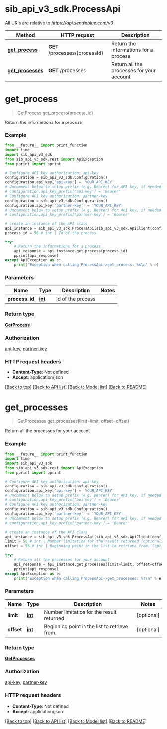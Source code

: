 # sib_api_v3_sdk.ProcessApi

All URIs are relative to *https://api.sendinblue.com/v3*

Method | HTTP request | Description
------------- | ------------- | -------------
[**get_process**](ProcessApi.md#get_process) | **GET** /processes/{processId} | Return the informations for a process
[**get_processes**](ProcessApi.md#get_processes) | **GET** /processes | Return all the processes for your account

# **get_process**
> GetProcess get_process(process_id)

Return the informations for a process

### Example
```python
from __future__ import print_function
import time
import sib_api_v3_sdk
from sib_api_v3_sdk.rest import ApiException
from pprint import pprint

# Configure API key authorization: api-key
configuration = sib_api_v3_sdk.Configuration()
configuration.api_key['api-key'] = 'YOUR_API_KEY'
# Uncomment below to setup prefix (e.g. Bearer) for API key, if needed
# configuration.api_key_prefix['api-key'] = 'Bearer'
# Configure API key authorization: partner-key
configuration = sib_api_v3_sdk.Configuration()
configuration.api_key['partner-key'] = 'YOUR_API_KEY'
# Uncomment below to setup prefix (e.g. Bearer) for API key, if needed
# configuration.api_key_prefix['partner-key'] = 'Bearer'

# create an instance of the API class
api_instance = sib_api_v3_sdk.ProcessApi(sib_api_v3_sdk.ApiClient(configuration))
process_id = 56 # int | Id of the process

try:
    # Return the informations for a process
    api_response = api_instance.get_process(process_id)
    pprint(api_response)
except ApiException as e:
    print("Exception when calling ProcessApi->get_process: %s\n" % e)
```

### Parameters

Name | Type | Description  | Notes
------------- | ------------- | ------------- | -------------
 **process_id** | [**int**](.md)| Id of the process | 

### Return type

[**GetProcess**](GetProcess.md)

### Authorization

[api-key](../README.md#api-key), [partner-key](../README.md#partner-key)

### HTTP request headers

 - **Content-Type**: Not defined
 - **Accept**: application/json

[[Back to top]](#) [[Back to API list]](../README.md#documentation-for-api-endpoints) [[Back to Model list]](../README.md#documentation-for-models) [[Back to README]](../README.md)

# **get_processes**
> GetProcesses get_processes(limit=limit, offset=offset)

Return all the processes for your account

### Example
```python
from __future__ import print_function
import time
import sib_api_v3_sdk
from sib_api_v3_sdk.rest import ApiException
from pprint import pprint

# Configure API key authorization: api-key
configuration = sib_api_v3_sdk.Configuration()
configuration.api_key['api-key'] = 'YOUR_API_KEY'
# Uncomment below to setup prefix (e.g. Bearer) for API key, if needed
# configuration.api_key_prefix['api-key'] = 'Bearer'
# Configure API key authorization: partner-key
configuration = sib_api_v3_sdk.Configuration()
configuration.api_key['partner-key'] = 'YOUR_API_KEY'
# Uncomment below to setup prefix (e.g. Bearer) for API key, if needed
# configuration.api_key_prefix['partner-key'] = 'Bearer'

# create an instance of the API class
api_instance = sib_api_v3_sdk.ProcessApi(sib_api_v3_sdk.ApiClient(configuration))
limit = 56 # int | Number limitation for the result returned (optional)
offset = 56 # int | Beginning point in the list to retrieve from. (optional)

try:
    # Return all the processes for your account
    api_response = api_instance.get_processes(limit=limit, offset=offset)
    pprint(api_response)
except ApiException as e:
    print("Exception when calling ProcessApi->get_processes: %s\n" % e)
```

### Parameters

Name | Type | Description  | Notes
------------- | ------------- | ------------- | -------------
 **limit** | [**int**](.md)| Number limitation for the result returned | [optional] 
 **offset** | [**int**](.md)| Beginning point in the list to retrieve from. | [optional] 

### Return type

[**GetProcesses**](GetProcesses.md)

### Authorization

[api-key](../README.md#api-key), [partner-key](../README.md#partner-key)

### HTTP request headers

 - **Content-Type**: Not defined
 - **Accept**: application/json

[[Back to top]](#) [[Back to API list]](../README.md#documentation-for-api-endpoints) [[Back to Model list]](../README.md#documentation-for-models) [[Back to README]](../README.md)

